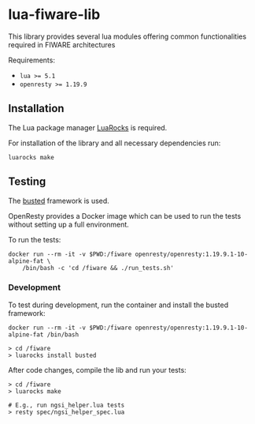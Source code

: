 # lua-fiware-lib

This library provides several lua modules offering 
common functionalities required in FIWARE architectures

Requirements:
* `lua >= 5.1`
* `openresty >= 1.19.9`


## Installation

The Lua package manager [LuaRocks](https://luarocks.org/) is required. 

For installation of the library and all necessary dependencies run:
```shell
luarocks make
```


## Testing

The [busted](http://olivinelabs.com/busted/) framework is used. 

OpenResty provides a Docker image which can be used to run the tests 
without setting up a full environment.

To run the tests:
```shell
docker run --rm -it -v $PWD:/fiware openresty/openresty:1.19.9.1-10-alpine-fat \
	/bin/bash -c 'cd /fiware && ./run_tests.sh'
```



### Development

To test during development, run the container and install the busted framework:
```shell
docker run --rm -it -v $PWD:/fiware openresty/openresty:1.19.9.1-10-alpine-fat /bin/bash

> cd /fiware
> luarocks install busted
```

After code changes, compile the lib and run your tests:
```shell
> cd /fiware
> luarocks make

# E.g., run ngsi_helper.lua tests
> resty spec/ngsi_helper_spec.lua
```

